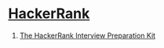 # [HackerRank](https://www.hackerrank.com/dashboard)

1. [The HackerRank Interview Preparation Kit](https://www.hackerrank.com/interview/interview-preparation-kit)

